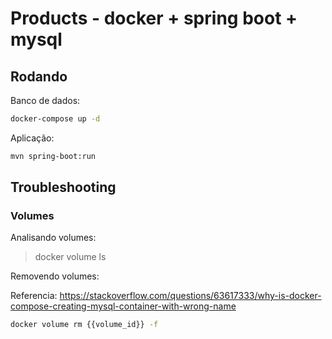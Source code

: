 # Products - docker + spring boot + mysql

## Rodando

Banco de dados:

```sh
docker-compose up -d
```

Aplicação:

```sh
mvn spring-boot:run
```

## Troubleshooting

### Volumes

Analisando volumes: 

> docker volume ls

Removendo volumes:

Referencia: https://stackoverflow.com/questions/63617333/why-is-docker-compose-creating-mysql-container-with-wrong-name

```sh 
docker volume rm {{volume_id}} -f
```
